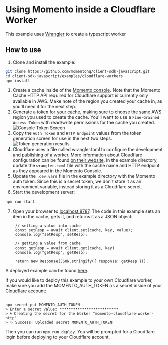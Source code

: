 # Using Momento inside a Cloudflare Worker

This example uses
[Wrangler](https://developers.cloudflare.com/workers/wrangler/) to create a
typescript worker

## How to use

1. Clone and install the example:

```bash
git clone https://github.com/momentohq/client-sdk-javascript.git
cd client-sdk-javascript/examples/cloudflare-workers
npm install
```

1. Create a cache inside of the [Momento console](https://console.gomomento.com/caches). Note that the Momento Cache HTTP API required for Cloudflare support is currently only available in AWS. Make note of the region you created your cache in, as you'll need it for the next step.
1. Generate a [token for your cache](https://console.gomomento.com/tokens), making sure to choose the same AWS region you used to create the cache. You'll want to use a `Fine-Grained Access Token` with read/write permissions for the cache you created.
   ![Console Token Screen](https://assets.website-files.com/628fadb065a50abf13a11485/64b97cb50a7e1d8d752ae539_3fU8mYh6gAhMwUYzrLOEiEXQc-KO79zANMtiH141Js2tZydZ7sFxZtr5TWLcC3OzFJTIEMZQOkLtWtBOOTEOEXmpinv1Ah3AC_LdkovI3FU7iUGY_N35cB0op1PXTNHAW0kZ-9wZ6qrCol5wrz_nuA.png)
1. Copy the `Auth Token` and `HTTP Endpoint` values from the token generation screen for use in the next two steps.
   ![Token generation results](https://assets.website-files.com/628fadb065a50abf13a11485/64b97cb50d9a0db6b03c40e8_JZLnsjtwN5RaGx83NX424WKmvauAuqcUD3YeWLx2LFFIwLiXHupq1XF3MOyggObfaC8LE1fQUN4b-9nDTOwGYUHugfZYqYTK92HybD2X1OsuRF-DxmJKekTWgV0SY0LzWpE9vvA0To8sGmNXkG-geQ.png)
1. Cloudflare uses a file called wrangler.toml to configure the development and publishing of a worker. More information about Cloudflare configuration can be found [on their website](https://developers.cloudflare.com/workers/wrangler/configuration/). In the example directory, update the `wrangler.toml` file with the cache name and HTTP endpoint as they appeared in the Momento Console.
1. Update the `.dev.vars` file in the example directory with the Momento auth token. Since this is a secret token, we don’t store it as an environment variable, instead storing it as a Cloudflare secret.
1. Start the development server:

```bash
npm run start
```

7. Open your browser to [localhost:8787](http://localhost:8787). The code in this example sets an item in the cache, gets it, and returns it as a JSON object:
   ```
    // setting a value into cache
    const setResp = await client.set(cache, key, value);
    console.log("setResp", setResp);

    // getting a value from cache
    const getResp = await client.get(cache, key)
    console.log("getResp", getResp);

    return new Response(JSON.stringify({ response: getResp }));
    ```

A deployed example can be found [here](https://momento-cloudflare-worker-http.mst-a09.workers.dev).

If you would like to deploy this example to your own Cloudflare worker, make sure you add the MOMENTO_AUTH_TOKEN as a secret inside of your Cloudflare account:

```shell

npx secret put MOMENTO_AUTH_TOKEN
> Enter a secret value: **************************
> 🌀 Creating the secret for the Worker "momento-cloudflare-worker-http"
> ✨ Success! Uploaded secret MOMENTO_AUTH_TOKEN
```

Then you can run `npm run deploy`. You will be prompted for a Cloudflare login before deploying to your Cloudflare account.
